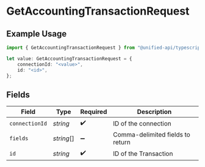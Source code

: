 # GetAccountingTransactionRequest

## Example Usage

```typescript
import { GetAccountingTransactionRequest } from "@unified-api/typescript-sdk/sdk/models/operations";

let value: GetAccountingTransactionRequest = {
    connectionId: "<value>",
    id: "<id>",
};
```

## Fields

| Field                            | Type                             | Required                         | Description                      |
| -------------------------------- | -------------------------------- | -------------------------------- | -------------------------------- |
| `connectionId`                   | *string*                         | :heavy_check_mark:               | ID of the connection             |
| `fields`                         | *string*[]                       | :heavy_minus_sign:               | Comma-delimited fields to return |
| `id`                             | *string*                         | :heavy_check_mark:               | ID of the Transaction            |